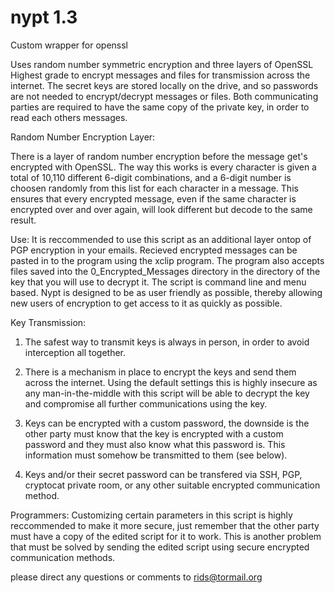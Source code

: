 nypt 1.3
====

Custom wrapper for openssl

Uses random number symmetric encryption and three layers of OpenSSL Highest grade to encrypt messages and files for 
transmission across the internet. The secret keys are stored locally on the drive, and so passwords are not needed to 
encrypt/decrypt messages or files. Both communicating parties are required to have the same copy of the private key, 
in order to read each others messages. 

Random Number Encryption Layer:

There is a layer of random number encryption before the message get's encrypted with OpenSSL. The way this works
is every character is given a total of 10,110 different 6-digit combinations, and a 6-digit number is choosen randomly 
from this list for each character in a message. This ensures that every encrypted message, even if the same character is
encrypted over and over again, will look different but decode to the same result.

Use:
It is reccommended to use this script as an additional layer ontop of PGP encryption in your emails.
Recieved encrypted messages can be pasted in to the program using the xclip program. The program also accepts files saved into 
the 0_Encrypted_Messages directory in the directory of the key that you will use to decrypt it. The script is command line
and menu based. Nypt is designed to be as user friendly as possible, thereby allowing new users of encryption to get access
to it as quickly as possible.

Key Transmission:

1. The safest way to transmit keys is always in person, in order to avoid interception all together.

2. There is a mechanism in place to encrypt the keys and send them across the internet. Using the default settings this is highly 
insecure as any man-in-the-middle with this script will be able to decrypt the key and compromise all further communications using
the key.

3. Keys can be encrypted with a custom password, the downside is the other party must know that the key is encrypted with a custom
password and they must also know what this password is. This information must somehow be transmitted to them (see below).

4. Keys and/or their secret password can be transfered via SSH, PGP, cryptocat private room, or any other suitable encrypted
communication method.


Programmers:
Customizing certain parameters in this script is highly reccommended to make it more secure, just remember that the other
party must have a copy of the edited script for it to work. This is another problem that must be solved by sending the edited
script using secure encrypted communication methods.

please direct any questions or comments to rids@tormail.org 
